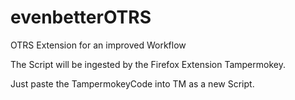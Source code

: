 # evenbetterOTRS
OTRS Extension for an improved Workflow 

The Script will be ingested by the Firefox Extension Tampermokey.

Just paste the TampermokeyCode into TM as a new Script.
